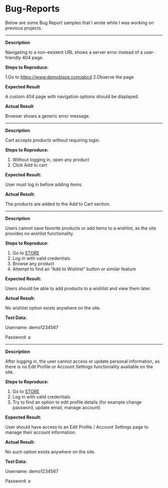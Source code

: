 # Bug-Reports

Below are some Bug Report samples that I wrote while I was working on previous projects.

-------------------------------------------------------------------------------------------

**Description** 

Navigating to a non-existent URL shows a server error instead of a user-friendly 404 page.

**Steps to Reproduce:**

1.Go to https://www.demoblaze.com/abcd
2.Observe the page

**Expected Result**

A custom 404 page with navigation options should be displayed.

**Actual Result**

Browser shows a generic error message.

-------------------------------------------------------------------------------------------

**Description**

Cart accepts products without requiring login.

**Steps to Reproduce:**

1. Without logging in, open any product
2. Click Add to cart

**Expected Result:**

User must log in before adding items.

**Actual Result:**

The products are added to the Add to Cart section.

-------------------------------------------------------------------------------------------

**Description**

Users cannot save favorite products or add items to a wishlist, as the site provides no wishlist functionality.

**Steps to Reproduce:**

1. Go to [STORE](https://www.demoblaze.com/) 
2. Log in with valid credentials
3. Browse any product
4. Attempt to find an “Add to Wishlist” button or similar feature

**Expected Result:**

Users should be able to add products to a wishlist and view them later.

**Actual Result:**

No wishlist option exists anywhere on the site.

**Test Data:**

Username: demo1234567

Password: a

-------------------------------------------------------------------------------------------

**Description**

After logging in, the user cannot access or update personal information, as there is no Edit Profile or Account Settings functionality available on the site.

**Steps to Reproduce:**

1. Go to [STORE ](https://www.demoblaze.com/)
2. Log in with valid credentials
3. Try to find an option to edit profile details (for example change password, update email, manage account)

**Expected Result:**

User should have access to an Edit Profile / Account Settings page to manage their account information.

**Actual Result:**

No such option exists anywhere on the site.

**Test Data:**

Username: demo1234567

Password: a











